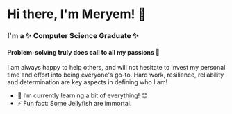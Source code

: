 # Hi there, I'm Meryem! 👋
### I'm a ✨ Computer Science Graduate ✨

#### Problem-solving truly does call to all my passions :star_struck: 

I am always happy to help others, and will not hesitate to invest my personal time 
and effort into being everyone's go-to. 
Hard work, resilience, reliability and determination are key aspects in defining who I am!

- :ear_of_rice: I’m currently learning a bit of everything! 😊
- ⚡ Fun fact: Some Jellyfish are immortal.

